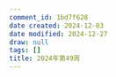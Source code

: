 ```yaml
---
comment_id: 1bd7f628
date created: 2024-12-03
date modified: 2024-12-27
draw: null
tags: []
title: 2024年第49周
---
```

